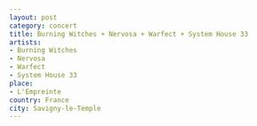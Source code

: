 ```yaml
---
layout: post
category: concert
title: Burning Witches + Nervosa + Warfect + System House 33
artists: 
- Burning Witches
- Nervosa
- Warfect
- System House 33
place: 
- L'Empreinte
country: France
city: Savigny-le-Temple
---
```


